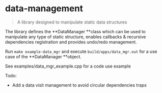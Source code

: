 # data-management

> A library designed to manipulate static data structures

The library defines the **DataManager **class which can be used to manipulate any type of static structure, enables callbacks & recursive dependencies registration and provides undo/redo management.



Run `make example-data_mgr` and execute `build/apps/data_mgr.out` for a use case of the **DataManager **object.

See examples/data_mgr_example.cpp for a code use example


Todo:

* Add a data visit management to avoid circular dependencies traps
